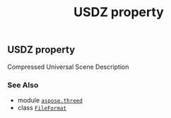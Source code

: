 ﻿---
title: USDZ property
second_title: Aspose.3D for Python via .NET API References
description: 
type: docs
weight: 510
url: /aspose.threed/fileformat/usdz/
is_root: false
---

## USDZ property


Compressed Universal Scene Description

### See Also
* module [`aspose.threed`](../../)
* class [`FileFormat`](/3d/python-net/aspose.threed/fileformat)
